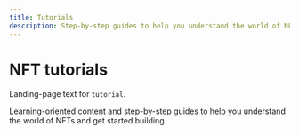 ```yaml
---
title: Tutorials
description: Step-by-step guides to help you understand the world of NFTs and get started building.
---
```

 # NFT tutorials

 Landing-page text for `tutorial`.

 Learning-oriented content and step-by-step guides to help you understand the world of NFTs and get started building. 
